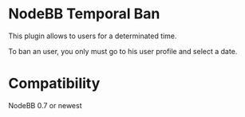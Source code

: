 # NodeBB Temporal Ban

This plugin allows to users for a determinated time.

To ban an user, you only must go to his user profile and select a date.


# Compatibility
NodeBB 0.7 or newest